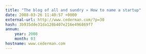 ```yaml
---
title: "The blog of all and sundry » How to name a startup"
date: 2008-03-26 11:40:57 +0000
external-url: http://www.cederman.com/?p=30
hash: 3b935dde31da128b407e216e496869f7
annum:
    year: 2008
    month: 03
hostname: www.cederman.com
---
```



